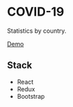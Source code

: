 # COVID-19
Statistics by country.

[Demo](https://emonteco.github.io/covid-19/) 

## Stack
- React
- Redux
- Bootstrap
